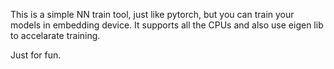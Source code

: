 This is a simple NN train tool, just like pytorch, but you can train your models in embedding device. It supports all the CPUs and also use eigen lib to accelarate training. 

Just for fun.
